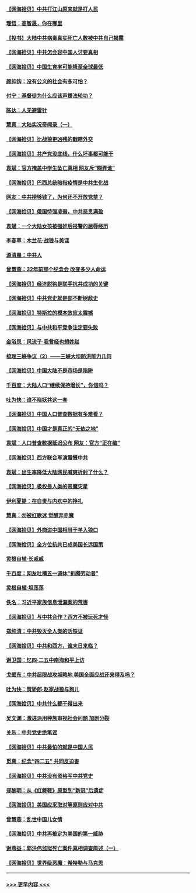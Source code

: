 #### [【网海拾贝】中共打江山原来就是打人民](../pages/nsc993/n12954345.md?t=05181051) 
#### [理悟：高智晟，你在哪里](../pages/nsc993/n12953115.md?t=05181051) 
#### [【投书】大陆中共病毒真实死亡人数被中共自己揭露](../pages/nsc993/n12953050.md?t=05181051) 
#### [【网海拾贝】中共怎会容中国人讨要真相](../pages/nsc993/n12952161.md?t=05181051) 
#### [【网海拾贝】中国生育率可能降至全球最低](../pages/nsc993/n12948793.md?t=05181051) 
#### [颜纯钩：没有公义的社会有多可怕？](../pages/nsc993/n12947626.md?t=05181051) 
#### [付宁：基督徒为什么应该声援法轮功？](../pages/nsc993/n12947233.md?t=05181051) 
#### [陈达：人无避雷针](../pages/nsc993/n12947098.md?t=05181051) 
#### [慧真：大陆实况奇闻录（一）](../pages/nsc993/n12945811.md?t=05181051) 
#### [【网海拾贝】比战狼更凶残的戳瞎外交](../pages/nsc993/n12945717.md?t=05181051) 
#### [【网海拾贝】共产党没底线，什么坏事都可能干](../pages/nsc993/n12942090.md?t=05181051) 
#### [袁斌：官方掩盖中学生坠亡真相 网友斥“糊弄谁”](../pages/nsc993/n12942029.md?t=05181051) 
#### [【网海拾贝】巴西总统暗指疫情是中共生化战](../pages/nsc993/n12938999.md?t=05181051) 
#### [网友：中共捞够钱了，为何还不开放党禁？](../pages/nsc993/n12938952.md?t=05181051) 
#### [【网海拾贝】俄国恃强凌弱，中共恶贯满盈](../pages/nsc993/n12936626.md?t=05181051) 
#### [袁斌：一个大陆女孩被强奸后报警的屈辱经历](../pages/nsc993/n12936547.md?t=05181051) 
#### [李春草：木兰花·战狼与美谍](../pages/nsc993/n12935995.md?t=05181051) 
#### [源清晨：中共人](../pages/nsc993/n12935589.md?t=05181051) 
#### [曾慧燕：32年前那个纪念会 改变多少人命运](../pages/nsc993/n12934233.md?t=05181051) 
#### [【网海拾贝】经济脱钩是联手抗共成功的关键](../pages/nsc993/n12934176.md?t=05181051) 
#### [【网海拾贝】中共党史就是部不断树敌史](../pages/nsc993/n12932844.md?t=05181051) 
#### [【网海拾贝】特斯拉的模本效应太震撼](../pages/nsc993/n12925626.md?t=05181051) 
#### [【网海拾贝】与中共和平竞争注定要失败](../pages/nsc993/n12923326.md?t=05181051) 
#### [金浴凤：风流子‧我曾经也想姓赵](../pages/nsc993/n12920911.md?t=05181051) 
#### [梳理三峡争议（2）——三峡大坝防洪能力几何](../pages/nsc993/n12920173.md?t=05181051) 
#### [【网海拾贝】中国大陆不是市场是陷阱](../pages/nsc993/n12920143.md?t=05181051) 
#### [千百度：大陆人口“继续保持增长”，你信吗？](../pages/nsc993/n12918946.md?t=05181051) 
#### [吐为快：谁不晓妖共这一套](../pages/nsc993/n12918941.md?t=05181051) 
#### [【网海拾贝】中国人口普查数据有多难看？](../pages/nsc993/n12917822.md?t=05181051) 
#### [【网海拾贝】中国才是真正的“无依之地”](../pages/nsc993/n12915845.md?t=05181051) 
#### [袁斌：人口普查数据延迟公布 网友：官方“正在编”](../pages/nsc993/n12915748.md?t=05181051) 
#### [【网海拾贝】西方联合军演震慑中共](../pages/nsc993/n12913466.md?t=05181051) 
#### [袁斌：出生率降低大陆网民喊爽折射了什么？](../pages/nsc993/n12913365.md?t=05181051) 
#### [【网海拾贝】极权是人类的恶魔灾星](../pages/nsc993/n12910697.md?t=05181051) 
#### [伊利夏提：在自责与内疚中的挣扎](../pages/nsc993/n12910493.md?t=05181051) 
#### [慧真：勿被红歌迷 觉醒弃赤魔](../pages/nsc993/n12910485.md?t=05181051) 
#### [【网海拾贝】外商进中国相当于羊入狼口](../pages/nsc993/n12908274.md?t=05181051) 
#### [【网海拾贝】全方位抗共已成美国长远国策](../pages/nsc993/n12906878.md?t=05181051) 
#### [灵根自植‧长戚戚](../pages/nsc993/n12905585.md?t=05181051) 
#### [千百度：网友吐槽五一调休“折腾劳动者”](../pages/nsc993/n12905934.md?t=05181051) 
#### [灵根自植‧坦荡荡](../pages/nsc993/n12905562.md?t=05181051) 
#### [佚名：习近平家族信息泄漏案的荒唐](../pages/nsc993/n12904705.md?t=05181051) 
#### [【网海拾贝】与中共合作？西方不被玩死才怪](../pages/nsc993/n12903873.md?t=05181051) 
#### [郑纯清：中共毁灭全人类的活铁证](../pages/nsc993/n12903785.md?t=05181051) 
#### [【网海拾贝】中共和西方，谁末日来临？](../pages/nsc993/n12903482.md?t=05181051) 
#### [谢卫国：忆四‧二五中南海和平上访](../pages/nsc993/n12902192.md?t=05181051) 
#### [戈壁东：中共超限战攻城略地 美国全面应战还来得及吗？](../pages/nsc993/n12902297.md?t=05181051) 
#### [吐为快：贺骄郎‧赵家战狼与狗儿](../pages/nsc993/n12902280.md?t=05181051) 
#### [【网海拾贝】中共什么都干得出来](../pages/nsc993/n12897500.md?t=05181051) 
#### [吴文渊：激进派用种族审视社会问题 加剧分裂](../pages/nsc993/n12893881.md?t=05181051) 
#### [关乐：中共党史绝笔谣](../pages/nsc993/n12897270.md?t=05181051) 
#### [【网海拾贝】中共最怕的就是中国人民](../pages/nsc993/n12894705.md?t=05181051) 
#### [觅真：纪念“四二五” 共同反迫害](../pages/nsc993/n12894553.md?t=05181051) 
#### [【网海拾贝】中共没有资格写中共党史](../pages/nsc993/n12892231.md?t=05181051) 
#### [郑黎明：从《红舞鞋》原型到“新冠”后遗症](../pages/nsc993/n12890469.md?t=05181051) 
#### [【网海拾贝】美国应采取对等原则应对中共](../pages/nsc993/n12889176.md?t=05181051) 
#### [曾慧燕：乱世中国儿女情](../pages/nsc993/n12887931.md?t=05181051) 
#### [【网海拾贝】中共再被定为美国的第一威胁](../pages/nsc993/n12887580.md?t=05181051) 
#### [谢燕益：郭洪伟监狱死亡案件真相调查简述（一）](../pages/nsc993/n12885648.md?t=05181051) 
#### [【网海拾贝】世界级恶魔：希特勒与马克思](../pages/nsc993/n12884062.md?t=05181051) 

----
#### [ >>> 更早内容 <<< ](../indexes/nsc993-earlier.md)
